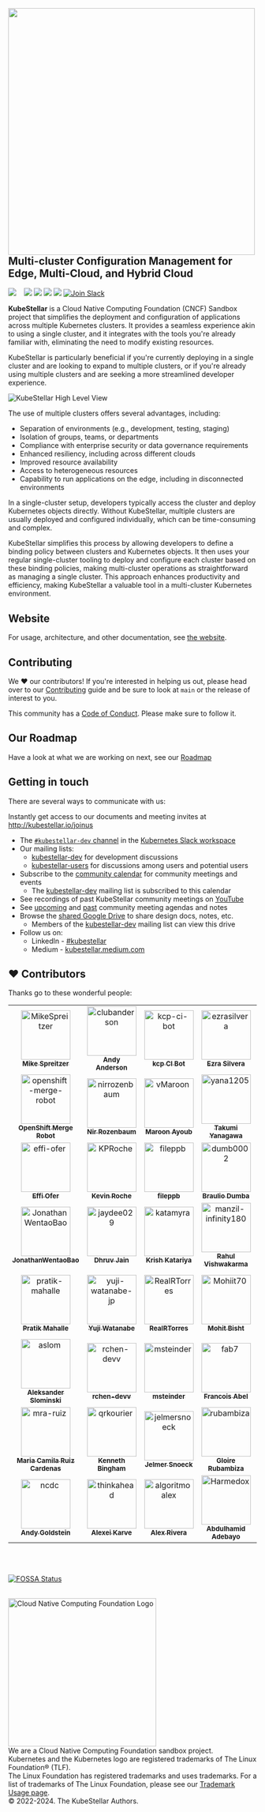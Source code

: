 <!--readme-for-root-start-->

<img alt="" width="500px" align="left" src="KubeStellar-with-Logo.png" />

<br/>
<br/>
<br/>
<br/>

## Multi-cluster Configuration Management for Edge, Multi-Cloud, and Hybrid Cloud

[![](https://img.shields.io/badge/first--timers--only-friendly-blue.svg?style=flat-square)](https://www.firsttimersonly.com/)&nbsp;&nbsp;&nbsp;
[![](https://github.com/kubestellar/kubestellar/actions/workflows/broken-links-crawler.yml/badge.svg)](https://github.com/kubestellar/kubestellar/actions/workflows/broken-links-crawler.yml)
[![](https://www.bestpractices.dev/projects/8266/badge)](https://www.bestpractices.dev/projects/8266)
[![](https://api.scorecard.dev/projects/github.com/kubestellar/kubestellar/badge)](https://scorecard.dev/viewer/?uri=github.com/kubestellar/kubestellar)
[![](https://img.shields.io/endpoint?url=https://artifacthub.io/badge/repository/kubestellar)](https://artifacthub.io/packages/search?repo=kubestellar)
<a href="https://kubernetes.slack.com/archives/C058SUSL5AA"> 
    <img alt="Join Slack" src="https://img.shields.io/badge/KubeStellar-Join%20Slack-blue?logo=slack">
  </a>

**KubeStellar** is a Cloud Native Computing Foundation (CNCF) Sandbox project that simplifies the deployment and configuration of applications across multiple Kubernetes clusters. It provides a seamless experience akin to using a single cluster, and it integrates with the tools you're already familiar with, eliminating the need to modify existing resources.

KubeStellar is particularly beneficial if you're currently deploying in a single cluster and are looking to expand to multiple clusters, or if you're already using multiple clusters and are seeking a more streamlined developer experience.


![KubeStellar High Level View](docs/content/images/kubestellar-high-level.png)


The use of multiple clusters offers several advantages, including:

- Separation of environments (e.g., development, testing, staging)
- Isolation of groups, teams, or departments
- Compliance with enterprise security or data governance requirements
- Enhanced resiliency, including across different clouds
- Improved resource availability
- Access to heterogeneous resources
- Capability to run applications on the edge, including in disconnected environments

In a single-cluster setup, developers typically access the cluster and deploy Kubernetes objects directly. Without KubeStellar, multiple clusters are usually deployed and configured individually, which can be time-consuming and complex.

KubeStellar simplifies this process by allowing developers to define a binding policy between clusters and Kubernetes objects. It then uses your regular single-cluster tooling to deploy and configure each cluster based on these binding policies, making multi-cluster operations as straightforward as managing a single cluster. This approach enhances productivity and efficiency, making KubeStellar a valuable tool in a multi-cluster Kubernetes environment.

## Website

For usage, architecture, and other documentation, see [the website](https://kubestellar.io).

## Contributing

We ❤️ our contributors! If you're interested in helping us out, please head over to our [Contributing](https://github.com/kubestellar/kubestellar/blob/main/CONTRIBUTING.md) guide and be sure to look at `main` or the release of interest to you.

This community has a [Code of Conduct](./CODE_OF_CONDUCT.md). Please make sure to follow it.

## Our Roadmap
Have a look at what we are working on next, see our [Roadmap](docs/content/direct/roadmap.md) 

## Getting in touch

There are several ways to communicate with us:

Instantly get access to our documents and meeting invites at http://kubestellar.io/joinus

- The [`#kubestellar-dev` channel](https://kubernetes.slack.com/archives/C058SUSL5AA) in the [Kubernetes Slack workspace](https://slack.k8s.io)
- Our mailing lists:
    - [kubestellar-dev](https://groups.google.com/g/kubestellar-dev) for development discussions
    - [kubestellar-users](https://groups.google.com/g/kubestellar-users) for discussions among users and potential users
- Subscribe to the [community calendar](https://calendar.google.com/calendar/event?action=TEMPLATE&tmeid=MWM4a2loZDZrOWwzZWQzZ29xanZwa3NuMWdfMjAyMzA1MThUMTQwMDAwWiBiM2Q2NWM5MmJlZDdhOTg4NGVmN2ZlOWUzZjZjOGZlZDE2ZjZmYjJmODExZjU3NTBmNTQ3NTY3YTVkZDU4ZmVkQGc&tmsrc=b3d65c92bed7a9884ef7fe9e3f6c8fed16f6fb2f811f5750f547567a5dd58fed%40group.calendar.google.com&scp=ALL) for community meetings and events
    - The [kubestellar-dev](https://groups.google.com/g/kubestellar-dev) mailing list is subscribed to this calendar
- See recordings of past KubeStellar community meetings on [YouTube](https://www.youtube.com/@kubestellar)
- See [upcoming](https://github.com/kubestellar/kubestellar/issues?q=is%3Aissue+is%3Aopen+label%3Acommunity-meeting) and [past](https://github.com/kubestellar/kubestellar/issues?q=is%3Aissue+is%3Aclosed+label%3Acommunity-meeting) community meeting agendas and notes
- Browse the [shared Google Drive](https://drive.google.com/drive/folders/1p68MwkX0sYdTvtup0DcnAEsnXElobFLS?usp=sharing) to share design docs, notes, etc.
    - Members of the [kubestellar-dev](https://groups.google.com/g/kubestellar-dev) mailing list can view this drive
- Follow us on:
   - LinkedIn - [#kubestellar](https://www.linkedin.com/feed/hashtag/?keywords=kubestellar)
   - Medium - [kubestellar.medium.com](https://medium.com/@kubestellar/list/predefined:e785a0675051:READING_LIST)


## ❤️ Contributors

Thanks go to these wonderful people:

<!-- prettier-ignore-start -->
<!-- markdownlint-disable -->

<!-- readme: collaborators,contributors -start -->
<table>
	<tbody>
		<tr>
            <td align="center">
                <a href="https://github.com/MikeSpreitzer">
                    <img src="https://avatars.githubusercontent.com/u/14296719?v=4" width="100;" alt="MikeSpreitzer"/>
                    <br />
                    <sub><b>Mike Spreitzer</b></sub>
                </a>
            </td>
            <td align="center">
                <a href="https://github.com/clubanderson">
                    <img src="https://avatars.githubusercontent.com/u/407614?v=4" width="100;" alt="clubanderson"/>
                    <br />
                    <sub><b>Andy Anderson</b></sub>
                </a>
            </td>
            <td align="center">
                <a href="https://github.com/kcp-ci-bot">
                    <img src="https://avatars.githubusercontent.com/u/134318005?v=4" width="100;" alt="kcp-ci-bot"/>
                    <br />
                    <sub><b>kcp CI Bot</b></sub>
                </a>
            </td>
            <td align="center">
                <a href="https://github.com/ezrasilvera">
                    <img src="https://avatars.githubusercontent.com/u/13567561?v=4" width="100;" alt="ezrasilvera"/>
                    <br />
                    <sub><b>Ezra Silvera</b></sub>
                </a>
            </td>
            <td align="center">
                <a href="https://github.com/waltforme">
                    <img src="https://avatars.githubusercontent.com/u/8633434?v=4" width="100;" alt="waltforme"/>
                    <br />
                    <sub><b>Jun Duan</b></sub>
                </a>
            </td>
            <td align="center">
                <a href="https://github.com/francostellari">
                    <img src="https://avatars.githubusercontent.com/u/50019234?v=4" width="100;" alt="francostellari"/>
                    <br />
                    <sub><b>Franco Stellari</b></sub>
                </a>
            </td>
		</tr>
		<tr>
            <td align="center">
                <a href="https://github.com/openshift-merge-robot">
                    <img src="https://avatars.githubusercontent.com/u/30189218?v=4" width="100;" alt="openshift-merge-robot"/>
                    <br />
                    <sub><b>OpenShift Merge Robot</b></sub>
                </a>
            </td>
            <td align="center">
                <a href="https://github.com/nirrozenbaum">
                    <img src="https://avatars.githubusercontent.com/u/19717747?v=4" width="100;" alt="nirrozenbaum"/>
                    <br />
                    <sub><b>Nir Rozenbaum</b></sub>
                </a>
            </td>
            <td align="center">
                <a href="https://github.com/vMaroon">
                    <img src="https://avatars.githubusercontent.com/u/73340153?v=4" width="100;" alt="vMaroon"/>
                    <br />
                    <sub><b>Maroon Ayoub</b></sub>
                </a>
            </td>
            <td align="center">
                <a href="https://github.com/yana1205">
                    <img src="https://avatars.githubusercontent.com/u/113283236?v=4" width="100;" alt="yana1205"/>
                    <br />
                    <sub><b>Takumi Yanagawa</b></sub>
                </a>
            </td>
            <td align="center">
                <a href="https://github.com/andreyod">
                    <img src="https://avatars.githubusercontent.com/u/16204273?v=4" width="100;" alt="andreyod"/>
                    <br />
                    <sub><b>Andrey Odarenko</b></sub>
                </a>
            </td>
            <td align="center">
                <a href="https://github.com/pdettori">
                    <img src="https://avatars.githubusercontent.com/u/6678093?v=4" width="100;" alt="pdettori"/>
                    <br />
                    <sub><b>Paolo Dettori</b></sub>
                </a>
            </td>
		</tr>
		<tr>
            <td align="center">
                <a href="https://github.com/effi-ofer">
                    <img src="https://avatars.githubusercontent.com/u/18140413?v=4" width="100;" alt="effi-ofer"/>
                    <br />
                    <sub><b>Effi Ofer</b></sub>
                </a>
            </td>
            <td align="center">
                <a href="https://github.com/KPRoche">
                    <img src="https://avatars.githubusercontent.com/u/25445603?v=4" width="100;" alt="KPRoche"/>
                    <br />
                    <sub><b>Kevin Roche</b></sub>
                </a>
            </td>
            <td align="center">
                <a href="https://github.com/fileppb">
                    <img src="https://avatars.githubusercontent.com/u/124100147?v=4" width="100;" alt="fileppb"/>
                    <br />
                    <sub><b>fileppb</b></sub>
                </a>
            </td>
            <td align="center">
                <a href="https://github.com/dumb0002">
                    <img src="https://avatars.githubusercontent.com/u/25727844?v=4" width="100;" alt="dumb0002"/>
                    <br />
                    <sub><b>Braulio Dumba</b></sub>
                </a>
            </td>
            <td align="center">
                <a href="https://github.com/namasl">
                    <img src="https://avatars.githubusercontent.com/u/144150872?v=4" width="100;" alt="namasl"/>
                    <br />
                    <sub><b>Nick Masluk</b></sub>
                </a>
            </td>
            <td align="center">
                <a href="https://github.com/amanroa">
                    <img src="https://avatars.githubusercontent.com/u/26678552?v=4" width="100;" alt="amanroa"/>
                    <br />
                    <sub><b>Aashni Manroa</b></sub>
                </a>
            </td>
		</tr>
		<tr>
            <td align="center">
                <a href="https://github.com/JonathanWentaoBao">
                    <img src="https://avatars.githubusercontent.com/u/171893847?v=4" width="100;" alt="JonathanWentaoBao"/>
                    <br />
                    <sub><b>JonathanWentaoBao</b></sub>
                </a>
            </td>
            <td align="center">
                <a href="https://github.com/jaydee029">
                    <img src="https://avatars.githubusercontent.com/u/92215138?v=4" width="100;" alt="jaydee029"/>
                    <br />
                    <sub><b>Dhruv Jain</b></sub>
                </a>
            </td>
            <td align="center">
                <a href="https://github.com/katamyra">
                    <img src="https://avatars.githubusercontent.com/u/45225228?v=4" width="100;" alt="katamyra"/>
                    <br />
                    <sub><b>Krish Katariya</b></sub>
                </a>
            </td>
            <td align="center">
                <a href="https://github.com/manzil-infinity180">
                    <img src="https://avatars.githubusercontent.com/u/119070053?v=4" width="100;" alt="manzil-infinity180"/>
                    <br />
                    <sub><b>Rahul Vishwakarma</b></sub>
                </a>
            </td>
            <td align="center">
                <a href="https://github.com/grahamwhiteuk">
                    <img src="https://avatars.githubusercontent.com/u/1632332?v=4" width="100;" alt="grahamwhiteuk"/>
                    <br />
                    <sub><b>Graham White</b></sub>
                </a>
            </td>
            <td align="center">
                <a href="https://github.com/aishwarya-mathew">
                    <img src="https://avatars.githubusercontent.com/u/46677213?v=4" width="100;" alt="aishwarya-mathew"/>
                    <br />
                    <sub><b>Aishwarya </b></sub>
                </a>
            </td>
		</tr>
		<tr>
            <td align="center">
                <a href="https://github.com/pratik-mahalle">
                    <img src="https://avatars.githubusercontent.com/u/124587957?v=4" width="100;" alt="pratik-mahalle"/>
                    <br />
                    <sub><b>Pratik Mahalle</b></sub>
                </a>
            </td>
            <td align="center">
                <a href="https://github.com/yuji-watanabe-jp">
                    <img src="https://avatars.githubusercontent.com/u/26372857?v=4" width="100;" alt="yuji-watanabe-jp"/>
                    <br />
                    <sub><b>Yuji Watanabe</b></sub>
                </a>
            </td>
            <td align="center">
                <a href="https://github.com/RealRTorres">
                    <img src="https://avatars.githubusercontent.com/u/72537940?v=4" width="100;" alt="RealRTorres"/>
                    <br />
                    <sub><b>RealRTorres</b></sub>
                </a>
            </td>
            <td align="center">
                <a href="https://github.com/Mohiit70">
                    <img src="https://avatars.githubusercontent.com/u/120316966?v=4" width="100;" alt="Mohiit70"/>
                    <br />
                    <sub><b>Mohit Bisht</b></sub>
                </a>
            </td>
            <td align="center">
                <a href="https://github.com/xrstf">
                    <img src="https://avatars.githubusercontent.com/u/127499?v=4" width="100;" alt="xrstf"/>
                    <br />
                    <sub><b>Christoph Mewes</b></sub>
                </a>
            </td>
            <td align="center">
                <a href="https://github.com/benzha14">
                    <img src="https://avatars.githubusercontent.com/u/93015397?v=4" width="100;" alt="benzha14"/>
                    <br />
                    <sub><b>Benson Zhang</b></sub>
                </a>
            </td>
		</tr>
		<tr>
            <td align="center">
                <a href="https://github.com/aslom">
                    <img src="https://avatars.githubusercontent.com/u/1648338?v=4" width="100;" alt="aslom"/>
                    <br />
                    <sub><b>Aleksander Slominski</b></sub>
                </a>
            </td>
            <td align="center">
                <a href="https://github.com/rchen-devv">
                    <img src="https://avatars.githubusercontent.com/u/169481903?v=4" width="100;" alt="rchen-devv"/>
                    <br />
                    <sub><b>rchen-devv</b></sub>
                </a>
            </td>
            <td align="center">
                <a href="https://github.com/msteinder">
                    <img src="https://avatars.githubusercontent.com/u/9352004?v=4" width="100;" alt="msteinder"/>
                    <br />
                    <sub><b>msteinder</b></sub>
                </a>
            </td>
            <td align="center">
                <a href="https://github.com/fab7">
                    <img src="https://avatars.githubusercontent.com/u/15231306?v=4" width="100;" alt="fab7"/>
                    <br />
                    <sub><b>Francois Abel</b></sub>
                </a>
            </td>
            <td align="center">
                <a href="https://github.com/tingdai">
                    <img src="https://avatars.githubusercontent.com/u/9260276?v=4" width="100;" alt="tingdai"/>
                    <br />
                    <sub><b>Ting Dai</b></sub>
                </a>
            </td>
            <td align="center">
                <a href="https://github.com/jewzaam">
                    <img src="https://avatars.githubusercontent.com/u/480388?v=4" width="100;" alt="jewzaam"/>
                    <br />
                    <sub><b>Naveen Malik</b></sub>
                </a>
            </td>
		</tr>
		<tr>
            <td align="center">
                <a href="https://github.com/mra-ruiz">
                    <img src="https://avatars.githubusercontent.com/u/16118462?v=4" width="100;" alt="mra-ruiz"/>
                    <br />
                    <sub><b>Maria Camila Ruiz Cardenas </b></sub>
                </a>
            </td>
            <td align="center">
                <a href="https://github.com/qrkourier">
                    <img src="https://avatars.githubusercontent.com/u/1434400?v=4" width="100;" alt="qrkourier"/>
                    <br />
                    <sub><b>Kenneth Bingham</b></sub>
                </a>
            </td>
            <td align="center">
                <a href="https://github.com/jelmersnoeck">
                    <img src="https://avatars.githubusercontent.com/u/815655?v=4" width="100;" alt="jelmersnoeck"/>
                    <br />
                    <sub><b>Jelmer Snoeck</b></sub>
                </a>
            </td>
            <td align="center">
                <a href="https://github.com/rubambiza">
                    <img src="https://avatars.githubusercontent.com/u/11816517?v=4" width="100;" alt="rubambiza"/>
                    <br />
                    <sub><b>Gloire Rubambiza </b></sub>
                </a>
            </td>
            <td align="center">
                <a href="https://github.com/eaepstein">
                    <img src="https://avatars.githubusercontent.com/u/56738503?v=4" width="100;" alt="eaepstein"/>
                    <br />
                    <sub><b>eaepstein</b></sub>
                </a>
            </td>
            <td align="center">
                <a href="https://github.com/cmadam">
                    <img src="https://avatars.githubusercontent.com/u/19595758?v=4" width="100;" alt="cmadam"/>
                    <br />
                    <sub><b>Constantin M. Adam</b></sub>
                </a>
            </td>
		</tr>
		<tr>
            <td align="center">
                <a href="https://github.com/ncdc">
                    <img src="https://avatars.githubusercontent.com/u/354?v=4" width="100;" alt="ncdc"/>
                    <br />
                    <sub><b>Andy Goldstein</b></sub>
                </a>
            </td>
            <td align="center">
                <a href="https://github.com/thinkahead">
                    <img src="https://avatars.githubusercontent.com/u/7507482?v=4" width="100;" alt="thinkahead"/>
                    <br />
                    <sub><b>Alexei Karve</b></sub>
                </a>
            </td>
            <td align="center">
                <a href="https://github.com/algoritmoalex">
                    <img src="https://avatars.githubusercontent.com/u/9136079?v=4" width="100;" alt="algoritmoalex"/>
                    <br />
                    <sub><b>Alex Rivera</b></sub>
                </a>
            </td>
            <td align="center">
                <a href="https://github.com/Harmedox">
                    <img src="https://avatars.githubusercontent.com/u/23058620?v=4" width="100;" alt="Harmedox"/>
                    <br />
                    <sub><b>Abdulhamid Adebayo</b></sub>
                </a>
            </td>
		</tr>
	<tbody>
</table>
<!-- readme: collaborators,contributors -end -->

<!-- markdownlint-restore -->
<!-- prettier-ignore-end -->

<br>
<br>

[![FOSSA Status](https://app.fossa.com/api/projects/git%2Bgithub.com%2Fkubestellar%2Fkubestellar.svg?type=large&issueType=license)](https://app.fossa.com/projects/git%2Bgithub.com%2Fkubestellar%2Fkubestellar?ref=badge_large&issueType=license)
<br>
<br>

<td>
    <a href="https://landscape.cncf.io">
        <img src="/docs/overrides/images/cncf-color.png" width="300px;" alt="Cloud Native Computing Foundation Logo"/>
    </a>
</td>
<br>We are a Cloud Native Computing Foundation sandbox project.
<br>Kubernetes and the Kubernetes logo are registered trademarks of The Linux Foundation® (TLF).
<br>The Linux Foundation has registered trademarks and uses trademarks. For a list of trademarks of The Linux Foundation, please see our <a href="https://www.linuxfoundation.org/legal/trademark-usage">Trademark Usage page</a>.
<br>© 2022-2024. The KubeStellar Authors.
<!--readme-for-root-end-->
